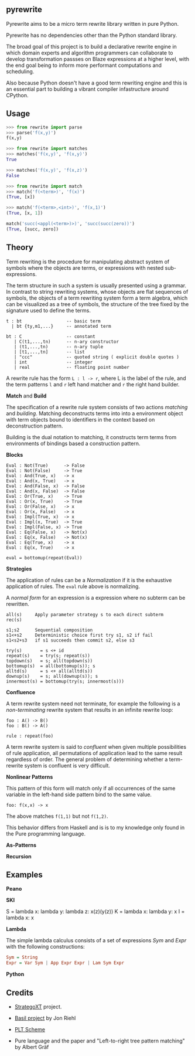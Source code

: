 pyrewrite
---------

Pyrewrite aims to be a micro term rewrite library written in pure Python.

Pyrewrite has no dependencies other than the Python standard library.

The broad goal of this project is to build a declarative rewrite engine
in which domain experts and algorithm programmers can collaborate to
develop transformation passses on Blaze expressions at a higher level,
with the end goal being to inform more performant computations and
scheduling.

Also because Python doesn't have a good term rewriting engine and this
is an essential part to building a vibrant compiler infastructure around
CPython.

Usage
-----

```python
>>> from rewrite import parse
>>> parse('f(x,y)')
f(x,y)
```

```python
>>> from rewrite import matches
>>> matches('f(x,y)', 'f(x,y)')
True

>>> matches('f(x,y)', 'f(x,z)')
False
```

```python
>>> from rewrite import match
>>> match('f(<term>)', 'f(x)')
(True, [x])

>>> match('f(<term>,<int>)', 'f(x,1)')
(True, [x, 1])

match('succ(<appl(<term>)>)', 'succ(succ(zero))')
(True, [succ, zero])
```

Theory
------

Term rewriting is the procedure for manipulating abstract system
of symbols where the objects are terms, or expressions with nested
sub-expressions.

The term structure in such a system is usually presented using a
grammar. In contrast to string rewriting systems, whose objects are flat
sequences of symbols, the objects of a term rewriting system form a term
algebra, which can be visualized as a tree of symbols, the structure of
the tree fixed by the signature used to define the terms.

```
t : bt                 -- basic term
  | bt {ty,m1,...}     -- annotated term

bt : C                 -- constant
   | C(t1,...,tn)      -- n-ary constructor
   | (t1,...,tn)       -- n-ary tuple
   | [t1,...,tn]       -- list
   | "ccc"             -- quoted string ( explicit double quotes )
   | int               -- integer
   | real              -- floating point number
```

A rewrite rule has the form ``L : l -> r``, where L is the label of the
rule, and the term patterns ``l`` and ``r`` left hand matcher and ``r``
the right hand builder.

**Match** and **Build**

The specification of a rewrite rule system consists of two actions
*matching* and *building*. Matching deconstructs terms into into a
environment object with term objects bound to identifiers in the
context based on deconstruction pattern.

Building is the dual notation to matching, it constructs term
terms from environments of bindings based a construction pattern.

**Blocks**

```
Eval : Not(True)      -> False
Eval : Not(False)     -> True
Eval : And(True, x)   -> x
Eval : And(x, True)   -> x
Eval : And(False, x)  -> False
Eval : And(x, False)  -> False
Eval : Or(True, x)    -> True
Eval : Or(x, True)    -> True
Eval : Or(False, x)   -> x
Eval : Or(x, False)   -> x
Eval : Impl(True, x)  -> x
Eval : Impl(x, True)  -> True
Eval : Impl(False, x) -> True
Eval : Eq(False, x)   -> Not(x)
Eval : Eq(x, False)   -> Not(x)
Eval : Eq(True, x)    -> x
Eval : Eq(x, True)    -> x

eval = bottomup(repeat(Eval))
```

**Strategies**

The application of rules can be a *Normalization* if it is the
exhaustive application of rules. The ``eval`` rule above is normalizing.

A *normal form* for an expression is a expression where no
subterm can be rewritten.

```
all(s)     Apply parameter strategy s to each direct subterm
rec(s)

s1;s2      Sequential composition
s1<+s2     Deterministic choice first try s1, s2 if fail
s1<s2+s3   if s1 succeeds then commit s2, else s3
```

```
try(s)       = s <+ id
repeat(s)    = try(s; repeat(s))
topdown(s)   = s; all(topdown(s))
bottomup(s)  = all(bottomup(s)); s
alltd(s)     = s <+ all(alltd(s))
downup(s)    = s; all(downup(s)); s
innermost(s) = bottomup(try(s; innermost(s)))
```

**Confluence**

A term rewrite system need not terminate, for example the following is
a *non-terminating* rewrite system that results in an infinite rewrite
loop:

```
foo : A() -> B() 
foo : B() -> A()

rule : repeat(foo)
```

A term rewrite system is said to *confluent* when given multiple
possibilities of rule application, all permutations of application
lead to the same result regardless of order. The general problem
of determining whether a term-rewrite system is confluent is very
difficult.

**Nonlinear Patterns**

This pattern of this form will match only if all occurrences of the same
variable in the left-hand side pattern bind to the same value.

```
foo: f(x,x) -> x
```

The above matches ``f(1,1)`` but not ``f(1,2)``.

This behavior differs from Haskell and is is to my knowledge only found
in the Pure programming language.

**As-Patterns**

**Recursion**

Examples
-------

**Peano**

**SKI**

S = lambda x: lambda y: lambda z: x(z)(y(z))
K = lambda x: lambda y: x
I = lambda x: x

**Lambda**

The simple lambda calculus consists of a set of expressions
*Sym* and *Expr* with the following constructions:

```haskell
Sym = String
Expr = Var Sym | App Expr Expr | Lam Sym Expr
```

**Python**

Credits
-------

- [StrategoXT](http://strategoxt.org/) project.

- [Basil project](https://code.google.com/p/basil/) by Jon Riehl

- [PLT Scheme](http://download.plt-scheme.org/doc/360/html/mzlib/mzlib-Z-H-25.html#node_chap_25)

- Pure language and the paper and "Left-to-right tree pattern matching" by Albert Gräf
